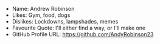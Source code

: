 - Name: Andrew Robinson
- Likes: Gym, food, dogs
- Dislikes: Lockdowns, lampshades, memes
- Favourite Quote: I'll either find a way, or I'll make one
- GitHub Profile URL: https://github.com/AndyRobinson23
